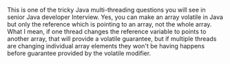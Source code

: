 This is one of the tricky Java multi-threading questions you will see in
senior Java developer Interview. Yes, you can make an array volatile in
Java but only the reference which is pointing to an array, not the whole
array. What I mean, if one thread changes the reference variable to
points to another array, that will provide a volatile guarantee, but if
multiple threads are changing individual array elements they won't be
having happens before guarantee provided by the volatile modifier.